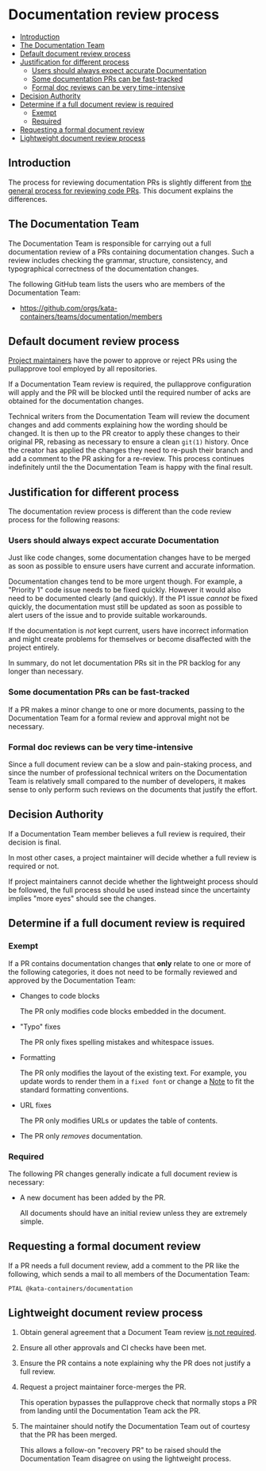 # Documentation review process

* [Introduction](#introduction)
* [The Documentation Team](#the-documentation-team)
* [Default document review process](#default-document-review-process)
* [Justification for different process](#justification-for-different-process)
    * [Users should always expect accurate Documentation](#users-should-always-expect-accurate-documentation)
    * [Some documentation PRs can be fast-tracked](#some-documentation-prs-can-be-fast-tracked)
    * [Formal doc reviews can be very time-intensive](#formal-doc-reviews-can-be-very-time-intensive)
* [Decision Authority](#decision-authority)
* [Determine if a full document review is required](#determine-if-a-full-document-review-is-required)
    * [Exempt](#exempt)
    * [Required](#required)
* [Requesting a formal document review](#requesting-a-formal-document-review)
* [Lightweight document review process](#lightweight-document-review-process)

## Introduction

The process for reviewing documentation PRs is slightly different from
[the general process for reviewing code PRs](https://github.com/kata-containers/community/blob/master/CONTRIBUTING.md#reviewsPR-Review-Guide.md).
This document explains the differences.

## The Documentation Team

The Documentation Team is responsible for carrying out a full documentation
review of a PRs containing documentation changes. Such a review includes
checking the grammar, structure, consistency, and typographical correctness of
the documentation changes.

The following GitHub team lists the users who are members of the Documentation Team:

- https://github.com/orgs/kata-containers/teams/documentation/members

## Default document review process

[Project maintainers](https://github.com/kata-containers/community/blob/master/CONTRIBUTING.md#project-maintainers)
have the power to approve or reject PRs using the pullapprove tool employed by
all repositories.

If a Documentation Team review is required, the pullapprove configuration will
apply and the PR will be blocked until the required number of acks are
obtained for the documentation changes.

Technical writers from the Documentation Team will review the document
changes and add comments explaining how the wording should be changed. It is
then up to the PR creator to apply these changes to their original PR,
rebasing as necessary to ensure a clean `git(1)` history. Once the creator has
applied the changes they need to re-push their branch and add a comment to the
PR asking for a re-review. This process continues indefinitely until the the
Documentation Team is happy with the final result.

## Justification for different process

The documentation review process is different than the code review process for
the following reasons:

### Users should always expect accurate Documentation

Just like code changes, some documentation changes have to be merged as soon
as possible to ensure users have current and accurate information.

Documentation changes tend to be more urgent though. For example, a "Priority
1" code issue needs to be fixed quickly. However it would also need to be
documented clearly (and quickly). If the P1 issue *cannot* be fixed quickly,
the documentation must still be updated as soon as possible to alert users of
the issue and to provide suitable workarounds.

If the documentation is *not* kept current, users have incorrect information
and might create problems for themselves or become disaffected with the
project entirely.

In summary, do not let documentation PRs sit in the PR backlog for any longer
than necessary.

### Some documentation PRs can be fast-tracked

If a PR makes a minor change to one or more documents, passing to the
Documentation Team for a formal review and approval might not be necessary.

### Formal doc reviews can be very time-intensive

Since a full document review can be a slow and pain-staking process, and since
the number of professional technical writers on the Documentation Team is
relatively small compared to the number of developers, it makes sense to only
perform such reviews on the documents that justify the effort.

## Decision Authority

If a Documentation Team member believes a full review is required, their
decision is final.

In most other cases, a project maintainer will decide whether a full review is
required or not.

If project maintainers cannot decide whether the lightweight process should be
followed, the full process should be used instead since the uncertainty
implies "more eyes" should see the changes.

## Determine if a full document review is required

### Exempt

If a PR contains documentation changes that **only** relate to one or more of
the following categories, it does not need to be formally reviewed and
approved by the Documentation Team:

- Changes to code blocks

   The PR only modifies code blocks embedded in the document.

- "Typo" fixes

  The PR only fixes spelling mistakes and whitespace issues.

- Formatting

  The PR only modifies the layout of the existing text. For example, you
  update words to render them in a ``fixed font`` or change a
  [Note](https://github.com/kata-containers/documentation/blob/master/Documentation-Requirements.md#notes)
  to fit the standard formatting conventions.

- URL fixes

   The PR only modifies URLs or updates the table of contents.

- The PR only *removes* documentation.

### Required

The following PR changes generally indicate a full document review is
necessary:

- A new document has been added by the PR.

  All documents should have an initial review unless they are extremely simple.

## Requesting a formal document review

If a PR needs a full document review, add a comment to the PR like the
following, which sends a mail to all members of the Documentation Team:

```
PTAL @kata-containers/documentation
```

## Lightweight document review process

1. Obtain general agreement that
   a Document Team review [is not required](#decision-authority).

1. Ensure all other approvals and CI checks have been met.

1. Ensure the PR contains a note explaining why the PR does not justify a full review.

1. Request a project maintainer force-merges the PR.

   This operation bypasses the pullapprove check that normally stops a PR from
   landing until the Documentation Team ack the PR.

1. The maintainer should notify the Documentation Team out of courtesy that
   the PR has been merged.

   This allows a follow-on "recovery PR" to be raised should the Documentation
   Team disagree on using the lightweight process.
